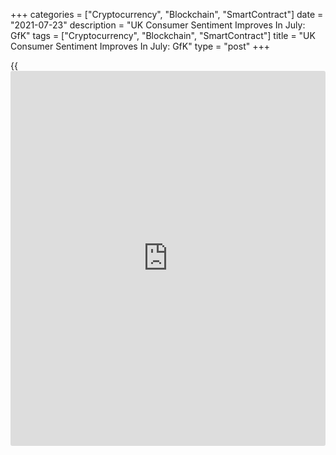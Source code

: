 +++
categories = ["Cryptocurrency", "Blockchain", "SmartContract"]
date = "2021-07-23"
description = "UK Consumer Sentiment Improves In July: GfK"
tags = ["Cryptocurrency", "Blockchain", "SmartContract"]
title = "UK Consumer Sentiment Improves In July: GfK"
type = "post"
+++

{{<iframe id="large-banner" src="https://www.bounty.group/#slide=14.0" width="100%" height="600" scrolling="no" style="border: 0px solid rgb(216, 221, 230); border-radius: 3px;">}}

UK consumer sentiment strengthened more-than-expected in July to reach
ahead of its March 2020 pre-lockdown level, survey data from the market
research group GfK showed on Friday.

The consumer sentiment index rose to -7 in July from -9 in the previous
month. The expected reading was -8.

"This means it has now held firm or improved for six months in a row,"
Joe Staton, client strategy director GfK, said. "What happens across the
remaining summer months will frame consumer confidence for the rest of
2021 and beyond," Staton added.

Among components of the consumer sentiment index, two measures were up
in comparison to June, two measures were down and one stayed the same in
July.

The assessment of the past personal financial situation fell to -1 from
zero in June, while the outlook for the personal financial situation
held steady at 11.

Consumers' view about the past general economic situation climbed to -43
from -47, while expectations for the general economic conditions
worsened to -5 from -2.

At the same time, the major purchase index rose to +2 from -5 a month
ago.

For comments and feedback [contact](https://www.playgroundfx.com/contact/): editorial@rtt[news](https://www.letsplayfx.com/blog/forex-news-website/).com

[Economic News][1]

 **What parts of the world are seeing the best (and worst) economic
performances lately? Click[here][2] to check out our [Econ Scorecard][2]
and find out! See up-to-the-moment [ranking](https://www.playgroundfx.com/blog/crypto-exchange-ranking/)s for the best and worst
performers in [GDP][3], [unemployment rate][4], [inflation][2] and much
more.**

   1. www.rtt[news](https://www.letsplayfx.com/blog/forex-news-website/).com/Content/EconomicNews.aspx
   2. www.rtt[news](https://www.letsplayfx.com/blog/forex-news-website/).com/economic-scorecard/world-rank/CPI/highest-performance.aspx
   3. www.rtt[news](https://www.letsplayfx.com/blog/forex-news-website/).com/economic-scorecard/world-rank/GDP/highest-performance.aspx
   4. www.rtt[news](https://www.letsplayfx.com/blog/forex-news-website/).com/economic-scorecard/world-rank/unemployment-rate/lowest-performance.aspx